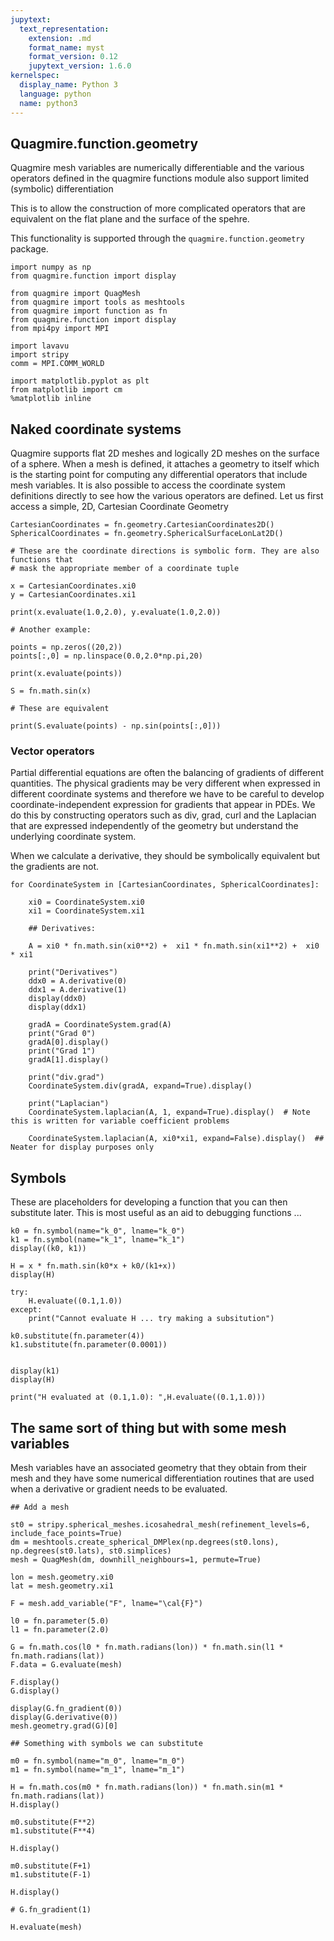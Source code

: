 ```yaml
---
jupytext:
  text_representation:
    extension: .md
    format_name: myst
    format_version: 0.12
    jupytext_version: 1.6.0
kernelspec:
  display_name: Python 3
  language: python
  name: python3
---
```


## Quagmire.function.geometry

Quagmire mesh variables are numerically differentiable and the various operators defined in the quagmire functions module also support limited (symbolic) differentiation

This is to allow the construction of more complicated operators that are equivalent on the flat plane and the surface of the spehre. 

This functionality is supported through the `quagmire.function.geometry` package. 

```{code-cell}
import numpy as np
from quagmire.function import display

from quagmire import QuagMesh 
from quagmire import tools as meshtools
from quagmire import function as fn
from quagmire.function import display
from mpi4py import MPI

import lavavu
import stripy
comm = MPI.COMM_WORLD

import matplotlib.pyplot as plt
from matplotlib import cm
%matplotlib inline
```

## Naked coordinate systems

Quagmire supports flat 2D meshes and logically 2D meshes on the surface of a sphere. When a mesh is defined, it attaches a geometry to itself which is the starting point for computing
any differential operators that include mesh variables. It is also possible to access the coordinate system definitions directly to see how the various operators are defined. Let us first
access a simple, 2D, Cartesian Coordinate Geometry

```{code-cell}
CartesianCoordinates = fn.geometry.CartesianCoordinates2D()
SphericalCoordinates = fn.geometry.SphericalSurfaceLonLat2D()
```

```{code-cell}
# These are the coordinate directions is symbolic form. They are also functions that 
# mask the appropriate member of a coordinate tuple

x = CartesianCoordinates.xi0
y = CartesianCoordinates.xi1

print(x.evaluate(1.0,2.0), y.evaluate(1.0,2.0))

# Another example:

points = np.zeros((20,2))
points[:,0] = np.linspace(0.0,2.0*np.pi,20)

print(x.evaluate(points))

S = fn.math.sin(x)

# These are equivalent

print(S.evaluate(points) - np.sin(points[:,0]))
```

### Vector operators

Partial differential equations are often the balancing of gradients of different quantities. The physical gradients may be very different when expressed in different coordinate systems and therefore we have to be careful to develop coordinate-independent expression for gradients that appear in PDEs. We do this by constructing operators such as div, grad, curl and the Laplacian that are expressed independently of the geometry but understand the underlying coordinate system. 

When we calculate a derivative, they should be symbolically equivalent but the gradients are not.

```{code-cell}
for CoordinateSystem in [CartesianCoordinates, SphericalCoordinates]:
    
    xi0 = CoordinateSystem.xi0
    xi1 = CoordinateSystem.xi1
    
    ## Derivatives:
    
    A = xi0 * fn.math.sin(xi0**2) +  xi1 * fn.math.sin(xi1**2) +  xi0 * xi1
    
    print("Derivatives")
    ddx0 = A.derivative(0)
    ddx1 = A.derivative(1)
    display(ddx0)
    display(ddx1)

    gradA = CoordinateSystem.grad(A)
    print("Grad 0")
    gradA[0].display()
    print("Grad 1")
    gradA[1].display()
    
    print("div.grad")
    CoordinateSystem.div(gradA, expand=True).display()
    
    print("Laplacian")
    CoordinateSystem.laplacian(A, 1, expand=True).display()  # Note this is written for variable coefficient problems

    CoordinateSystem.laplacian(A, xi0*xi1, expand=False).display()  ## Neater for display purposes only
```

## Symbols

These are placeholders for developing a function that you can then substitute later. This is most useful as an aid to debugging functions ... 

```{code-cell}
k0 = fn.symbol(name="k_0", lname="k_0")
k1 = fn.symbol(name="k_1", lname="k_1")
display((k0, k1))

H = x * fn.math.sin(k0*x + k0/(k1+x))
display(H)

try:
    H.evaluate((0.1,1.0))
except:
    print("Cannot evaluate H ... try making a subsitution")

k0.substitute(fn.parameter(4))
k1.substitute(fn.parameter(0.0001))


display(k1)
display(H)

print("H evaluated at (0.1,1.0): ",H.evaluate((0.1,1.0)))
```

## The same sort of thing but with some mesh variables

Mesh variables have an associated geometry that they obtain from their mesh and they have some numerical differentiation routines
that are used when a derivative or gradient needs to be evaluated.

```{code-cell}
## Add a mesh

st0 = stripy.spherical_meshes.icosahedral_mesh(refinement_levels=6, include_face_points=True)
dm = meshtools.create_spherical_DMPlex(np.degrees(st0.lons), np.degrees(st0.lats), st0.simplices)
mesh = QuagMesh(dm, downhill_neighbours=1, permute=True)

lon = mesh.geometry.xi0
lat = mesh.geometry.xi1
```

```{code-cell}
F = mesh.add_variable("F", lname="\cal{F}")

l0 = fn.parameter(5.0)
l1 = fn.parameter(2.0)

G = fn.math.cos(l0 * fn.math.radians(lon)) * fn.math.sin(l1 * fn.math.radians(lat))
F.data = G.evaluate(mesh)
```

```{code-cell}
F.display()
G.display()
```

```{code-cell}
display(G.fn_gradient(0))
display(G.derivative(0))
mesh.geometry.grad(G)[0]
```

```{code-cell}
## Something with symbols we can substitute

m0 = fn.symbol(name="m_0", lname="m_0")
m1 = fn.symbol(name="m_1", lname="m_1")

H = fn.math.cos(m0 * fn.math.radians(lon)) * fn.math.sin(m1 * fn.math.radians(lat))
H.display()

m0.substitute(F**2)
m1.substitute(F**4)

H.display()

m0.substitute(F+1)
m1.substitute(F-1)

H.display()

# G.fn_gradient(1)
```

```{code-cell}
H.evaluate(mesh)
```
